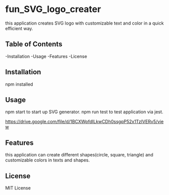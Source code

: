 # fun_SVG_logo_creater
this application creates SVG logo with customizable text and color in a quick efficient way.

## Table of Contents
-Installation
-Usage
-Features
-License

## Installation
npm installed

## Usage
npm start to start up SVG generator.
npm run test to test application via jest.

https://drive.google.com/file/d/1BCXWpfdILkwCDh0ssgpP52x1TzIVERv5/view

## Features
this application can create different shapes(circle, square, triangle) and customizable colors in texts and shapes.

## License
MIT License

